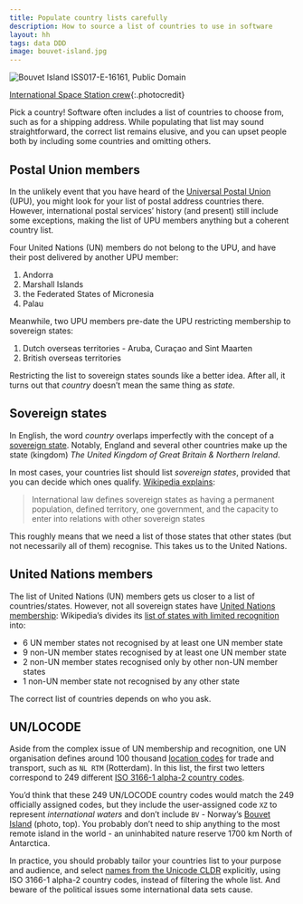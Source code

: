 ```yaml
---
title: Populate country lists carefully
description: How to source a list of countries to use in software
layout: hh
tags: data DDD
image: bouvet-island.jpg
---
```


![Bouvet Island ISS017-E-16161, Public Domain](bouvet-island.jpg)

[International Space Station crew](http://eol.jsc.nasa.gov/scripts/sseop/photo.pl?mission=ISS017&amp;roll=E&amp;frame=16161){:.photocredit}

Pick a country!
Software often includes a list of countries to choose from, such as for a shipping address.
While populating that list may sound straightforward, the correct list remains elusive, and you can upset people both by including some countries and omitting others.

## Postal Union members

In the unlikely event that you have heard of the 
[Universal Postal Union](https://en.wikipedia.org/wiki/Universal_Postal_Union)
(UPU), you might look for your list of postal address countries there.
However, international postal services’ history (and present) still include some exceptions, making the list of UPU members anything but a coherent country list.

Four United Nations (UN) members do not belong to the UPU, and have their post delivered by another UPU member:

1. Andorra
2. Marshall Islands
3. the Federated States of Micronesia
4. Palau

Meanwhile, two UPU members pre-date the UPU restricting membership to sovereign states:

1. Dutch overseas territories - Aruba, Curaçao and Sint Maarten
2. British overseas territories

Restricting the list to sovereign states sounds like a better idea.
After all, it turns out that _country_ doesn’t mean the same thing as _state_.

## Sovereign states

In English, the word _country_ overlaps imperfectly with the concept of a
[sovereign state](https://en.wikipedia.org/wiki/Sovereign_state).
Notably, England and several other countries  make up the state (kingdom) _The United Kingdom of Great Britain & Northern Ireland_.

In most cases, your countries list should list _sovereign states_, provided that you can decide which ones qualify.
[Wikipedia explains](https://en.wikipedia.org/wiki/Sovereign_state):

> International law defines sovereign states as having a permanent population, defined territory, 
> one government, and the capacity to enter into relations with other sovereign states

This roughly means that we need a list of those states that other states (but not necessarily all of them) recognise.
This takes us to the United Nations.

## United Nations members

The list of United Nations (UN) members gets us closer to a list of countries/states.
However, not all sovereign states have
[United Nations membership](https://en.wikipedia.org/wiki/Member_states_of_the_United_Nations): 
Wikipedia’s divides its 
[list of states with limited recognition](https://en.wikipedia.org/wiki/List_of_states_with_limited_recognition) into:

* 6 UN member states not recognised by at least one UN member state
* 9 non-UN member states recognised by at least one UN member state
* 2 non-UN member states recognised only by other non-UN member states
* 1 non-UN member state not recognised by any other state

The correct list of countries depends on who you ask.

## UN/LOCODE

Aside from the complex issue of UN membership and recognition, one UN organisation defines around 100 thousand
[location codes](https://en.wikipedia.org/wiki/UN/LOCODE) for trade and transport, such as `NL RTM` (Rotterdam).
In this list, the first two letters correspond to 249 different
[ISO 3166-1 alpha-2 country codes](https://en.wikipedia.org/wiki/ISO_3166-1_alpha-2).

You’d think that these 249 UN/LOCODE country codes would match the 249 officially assigned codes,
but they include the user-assigned code `XZ` to represent _international waters_ 
and don’t include `BV` - Norway’s
[Bouvet Island](https://en.wikipedia.org/wiki/Bouvet_Island) (photo, top).
You probably don’t need to ship anything to the most remote island in the world -
an uninhabited nature reserve 1700 km North of Antarctica.

In practice, you should probably tailor your countries list to your purpose and audience, and select 
[names from the Unicode CLDR](l10n-cldr-names) explicitly,
using ISO 3166-1 alpha-2 country codes, instead of filtering the whole list.
And beware of the political issues some international data sets cause.
